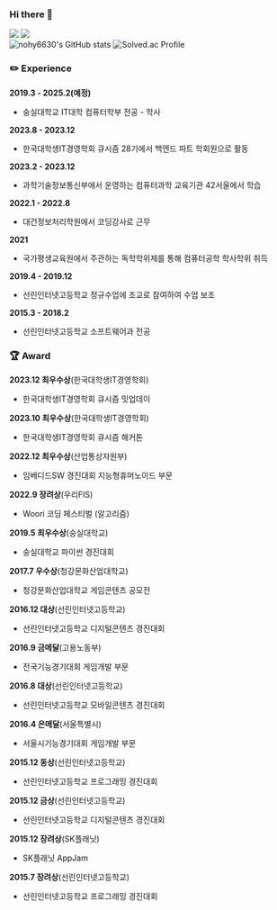 ### Hi there 👋  
<a href="https://velog.io/@nohy6630"><img src="https://img.shields.io/badge/Velog-3DDC84?style=flat-square&logo=Velog&logoColor=white"/></a>
<a href="https://climbing-gecko-79f.notion.site/1e46c615e1dc4a02a0d2fb39610570ce"><img src="https://img.shields.io/badge/Notion-000000?style=flat-square&logo=Notion&logoColor=white"/></a><br/>
![nohy6630's GitHub stats](https://github-readme-stats.vercel.app/api?username=nohy6630)
![Solved.ac Profile](http://mazassumnida.wtf/api/generate_badge?boj=youngjin_noh)
### ✏️ Experience
__2019.3 - 2025.2(예정)__  
- 숭실대학교 IT대학 컴퓨터학부 전공 - 학사

__2023.8 - 2023.12__  
- 한국대학생IT경영학회 큐시즘 28기에서 백엔드 파트 학회원으로 활동

__2023.2 - 2023.12__  
- 과학기술정보통신부에서 운영하는 컴퓨터과학 교육기관 42서울에서 학습

__2022.1 - 2022.8__  
- 대건정보처리학원에서 코딩강사로 근무

__2021__  
- 국가평생교육원에서 주관하는 독학학위제를 통해 컴퓨터공학 학사학위 취득

__2019.4 - 2019.12__  
- 선린인터넷고등학교 정규수업에 조교로 참여하여 수업 보조

__2015.3 - 2018.2__  
- 선린인터넷고등학교 소프트웨어과 전공

### 🏆 Award
__2023.12 최우수상__(한국대학생IT경영학회)  
- 한국대학생IT경영학회 큐시즘 밋업데이

__2023.10 최우수상__(한국대학생IT경영학회)  
- 한국대학생IT경영학회 큐시즘 해커톤

__2022.12 최우수상__(산업통상자원부)  
- 임베디드SW 경진대회 지능형휴머노이드 부문

__2022.9 장려상__(우리FIS)  
- Woori 코딩 페스티벌 (알고리즘)

__2019.5 최우수상__(숭실대학교)  
- 숭실대학교 파이썬 경진대회

__2017.7 우수상__(청강문화산업대학교)  
- 청강문화산업대학교 게임콘텐츠 공모전

__2016.12 대상__(선린인터넷고등학교)  
- 선린인터넷고등학교 디지털콘텐츠 경진대회

__2016.9 금메달__(고용노동부)  
- 전국기능경기대회 게임개발 부문

__2016.8 대상__(선린인터넷고등학교)  
- 선린인터넷고등학교 모바일콘텐츠 경진대회

__2016.4 은메달__(서울특별시)  
- 서울시기능경기대회 게임개발 부문

__2015.12 동상__(선린인터넷고등학교)  
- 선린인터넷고등학교 프로그래밍 경진대회

__2015.12 금상__(선린인터넷고등학교)  
- 선린인터넷고등학교 디지털콘텐츠 경진대회

__2015.12 장려상__(SK플래닛)  
- SK플래닛 AppJam

__2015.7 장려상__(선린인터넷고등학교)  
- 선린인터넷고등학교 프로그래밍 경진대회
